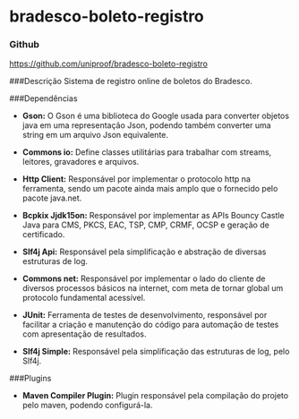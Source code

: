 # bradesco-boleto-registro
### Github
https://github.com/uniproof/bradesco-boleto-registro

###Descrição
Sistema de registro online de boletos do Bradesco.

###Dependências
- **Gson:** O Gson é uma biblioteca do Google usada para converter objetos java em uma representação Json, podendo também converter uma string em um arquivo Json equivalente.

- **Commons io:** Define classes utilitárias para trabalhar com streams, leitores, gravadores e arquivos.

- **Http Client:** Responsável por implementar o protocolo http na ferramenta, sendo um pacote ainda mais amplo que o fornecido pelo pacote java.net.

- **Bcpkix Jjdk15on:** Responsável por implementar as APIs Bouncy Castle Java para CMS, PKCS, EAC, TSP, CMP, CRMF, OCSP e geração de certificado.

- **Slf4j Api:** Responsável pela simplificação e abstração de diversas estruturas de log.

- **Commons net:** Responsável por implementar o lado do cliente de diversos processos básicos na internet, com meta de tornar global um protocolo fundamental acessível.

- **JUnit:** Ferramenta de testes de desenvolvimento, responsável por facilitar a criação e manutenção do código para automação de testes com apresentação de resultados.

- **Slf4j Simple:** Responsável pela simplificação das estruturas de log, pelo Slf4j.


###Plugins
- **Maven Compiler Plugin:** Plugin responsável pela compilação do projeto pelo maven, podendo configurá-la.
